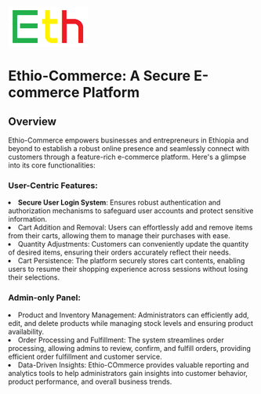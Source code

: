 ![preview](views/assets/img/logo.png)

# Ethio-Commerce: A Secure E-commerce Platform

## Overview

<p>Ethio-Commerce empowers businesses and entrepreneurs in Ethiopia and beyond to establish a robust online presence and seamlessly connect with customers through a feature-rich e-commerce platform. Here's a glimpse into its core functionalities:</p>

### User-Centric Features:
<li><b>Secure User Login System</b>: Ensures robust authentication and authorization mechanisms to safeguard user accounts and protect sensitive information.</li>
<li>Cart Addition and Removal: Users can effortlessly add and remove items from their carts, allowing them to manage their purchases with ease.</li>
<li>Quantity Adjustments: Customers can conveniently update the quantity of desired items, ensuring their orders accurately reflect their needs.</li>
<li>Cart Persistence: The platform securely stores cart contents, enabling users to resume their shopping experience across sessions without losing their selections.</li>

### Admin-only Panel:
<li>Product and Inventory Management: Administrators can efficiently add, edit, and delete products while managing stock levels and ensuring product availability.</li>
<li>Order Processing and Fulfillment: The system streamlines order processing, allowing admins to review, confirm, and fulfill orders, providing efficient order fulfillment and customer service.</li>
<li>Data-Driven Insights: Ethio-COmmerce provides valuable reporting and analytics tools to help administrators gain insights into customer behavior, product performance, and overall business trends.</li>
